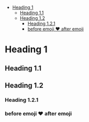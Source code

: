 <!-- TOC -->
* [Heading 1](#heading-1)
  * [Heading 1.1](#heading-11)
  * [Heading 1.2](#heading-12)
    * [Heading 1.2.1](#heading-121)
    * [before emoji ❤️ after emoji](#before-emoji--after-emoji)
<!-- TOC -->

# Heading 1

## Heading 1.1

## Heading 1.2

### Heading 1.2.1

### before emoji ❤️ after emoji
